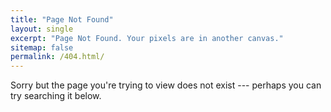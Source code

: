 ```yaml
---
title: "Page Not Found"
layout: single
excerpt: "Page Not Found. Your pixels are in another canvas."
sitemap: false
permalink: /404.html/
---
```


Sorry but the page you're trying to view does not exist --- perhaps you can try searching it below.  

<script type="text/javascript">
  var GOOG_FIXURL_LANG = 'en';
  var GOOG_FIXURL_SITE = '{{ site.url }}'
</script>
<script type="text/javascript"
  src="//linkhelp.clients.google.com/tbproxy/lh/wm/fixurl.js">
</script>
